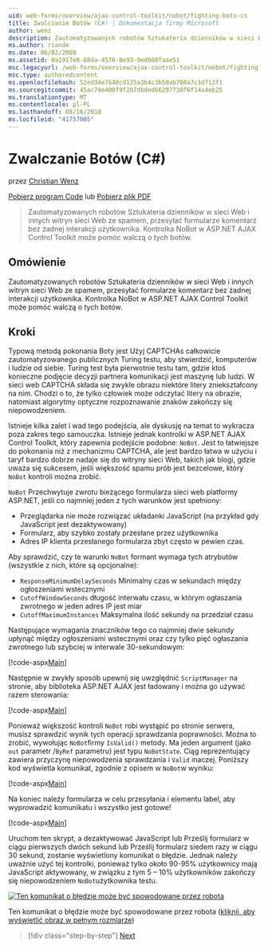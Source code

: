 ```yaml
---
uid: web-forms/overview/ajax-control-toolkit/nobot/fighting-bots-cs
title: Zwalczanie Botów (C#) | Dokumentacja firmy Microsoft
author: wenz
description: Zautomatyzowanych robotów Sztukateria dzienników w sieci Web i innych witryn sieci Web ze spamem, przesyłać formularze komentarz bez żadnej interakcji użytkownika. Kontrolka NoBot w Con AJAX programu ASP.NET...
ms.author: riande
ms.date: 06/02/2008
ms.assetid: 0a1917e0-884a-4576-8e93-9ed660faae51
msc.legacyurl: /web-forms/overview/ajax-control-toolkit/nobot/fighting-bots-cs
msc.type: authoredcontent
ms.openlocfilehash: 52ed34e7640cd125a3b4c3b50ab760a7c1d713f1
ms.sourcegitcommit: 45ac74e400f9f2b7dbded66297730f6f14a4eb25
ms.translationtype: MT
ms.contentlocale: pl-PL
ms.lasthandoff: 08/16/2018
ms.locfileid: "41757005"
---
```

<a name="fighting-bots-c"></a>Zwalczanie Botów (C#)
====================
przez [Christian Wenz](https://github.com/wenz)

[Pobierz program Code](http://download.microsoft.com/download/9/3/f/93f8daea-bebd-4821-833b-95205389c7d0/NoBot0.cs.zip) lub [Pobierz plik PDF](http://download.microsoft.com/download/b/6/a/b6ae89ee-df69-4c87-9bfb-ad1eb2b23373/nobot0CS.pdf)

> Zautomatyzowanych robotów Sztukateria dzienników w sieci Web i innych witryn sieci Web ze spamem, przesyłać formularze komentarz bez żadnej interakcji użytkownika. Kontrolka NoBot w ASP.NET AJAX Control Toolkit może pomóc walczą o tych botów.


## <a name="overview"></a>Omówienie

Zautomatyzowanych robotów Sztukateria dzienników w sieci Web i innych witryn sieci Web ze spamem, przesyłać formularze komentarz bez żadnej interakcji użytkownika. Kontrolka NoBot w ASP.NET AJAX Control Toolkit może pomóc walczą o tych botów.

## <a name="steps"></a>Kroki

Typową metodą pokonania Boty jest Użyj CAPTCHAs całkowicie zautomatyzowanego publicznych Turing testu, aby stwierdzić, komputerów i ludzie od siebie. Turing test była pierwotnie testu tam, gdzie ktoś konieczne podjęcie decyzji partnera komunikacji jest maszynę lub ludzi. W sieci web CAPTCHA składa się zwykle obrazu niektóre litery zniekształcony na nim. Chodzi o to, że tylko człowiek może odczytać litery na obrazie, natomiast algorytmy optyczne rozpoznawanie znaków zakończy się niepowodzeniem.

Istnieje kilka zalet i wad tego podejścia, ale dyskusję na temat to wykracza poza zakres tego samouczka. Istnieje jednak kontrolki w ASP.NET AJAX Control Toolkit, który zapewnia podejście podobne: `NoBot`. Jest to łatwiejsze do pokonania niż z mechanizmu CAPTCHA, ale jest bardzo łatwa w użyciu i taryf bardzo dobrze nadaje się do witryny sieci Web, takich jak blogi, gdzie uważa się sukcesem, jeśli większość spamu prób jest bezcelowe, który `NoBot` kontroli można zrobić.

`NoBot` Przechwytuje zwrotu bieżącego formularza sieci web platformy ASP.NET, jeśli co najmniej jeden z tych warunków jest spełniony:

- Przeglądarka nie może rozwiązać układanki JavaScript (na przykład gdy JavaScript jest dezaktywowany)
- Formularz, aby szybko zostały przesłane przez użytkownika
- Adres IP klienta przesłanego formularza zbyt często w pewien czas.

Aby sprawdzić, czy te warunki `NoBot` formant wymaga tych atrybutów (wszystkie z nich, które są opcjonalne):

- `ResponseMinimumDelaySeconds` Minimalny czas w sekundach między ogłoszeniami wstecznymi
- `CutoffWindowSeconds` długość interwału czasu, w którym ogłaszania zwrotnego w jeden adres IP jest miar
- `CutoffMaximumInstances` Maksymalna ilość sekundy na przedział czasu

Następujące wymagania znaczników tego co najmniej dwie sekundy upłynąć między ogłoszeniami wstecznymi oraz czy tylko pięć ogłaszania zwrotnego lub szybciej w interwale 30-sekundowym:

[!code-aspx[Main](fighting-bots-cs/samples/sample1.aspx)]

Następnie w zwykły sposób upewnij się uwzględnić `ScriptManager` na stronie, aby biblioteka ASP.NET AJAX jest ładowany i można go używać razem sterowania:

[!code-aspx[Main](fighting-bots-cs/samples/sample2.aspx)]

Ponieważ większość kontroli `NoBot` robi wystąpić po stronie serwera, musisz sprawdzić wynik tych operacji sprawdzania poprawności. Można to zrobić, wywołując `NoBot`firmy `IsValid()` metody. Ma jeden argument (jako `out` parametr /`ByRef` parametru) jest typu `NoBotState`. Ciąg reprezentujący zawiera przyczynę niepowodzenia sprawdzania i `Valid` inaczej. Poniższy kod wyświetla komunikat, zgodnie z opisem w `NoBot`w wyniku:

[!code-aspx[Main](fighting-bots-cs/samples/sample3.aspx)]

Na koniec należy formularza w celu przesyłania i elementu label, aby wyprowadzić komunikatu i wszystko jest gotowe!

[!code-aspx[Main](fighting-bots-cs/samples/sample4.aspx)]

Uruchom ten skrypt, a dezaktywować JavaScript lub Prześlij formularz w ciągu pierwszych dwóch sekund lub Prześlij formularz siedem razy w ciągu 30 sekund, zostanie wyświetlony komunikat o błędzie. Jednak należy uważnie użyć tej kontrolki, ponieważ tylko około 90-95% użytkownicy mają JavaScript aktywowany, w związku z tym 5 – 10% użytkowników zakończy się niepowodzeniem `NoBot`użytkownika testu.


[![Ten komunikat o błędzie może być spowodowane przez robota](fighting-bots-cs/_static/image2.png)](fighting-bots-cs/_static/image1.png)

Ten komunikat o błędzie może być spowodowane przez robota ([kliknij, aby wyświetlić obraz w pełnym rozmiarze](fighting-bots-cs/_static/image3.png))

> [!div class="step-by-step"]
> [Next](fighting-bots-vb.md)

